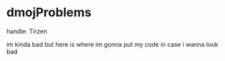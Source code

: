 # dmojProblems
handle: Tirzen

im kinda bad but here is where im gonna put my code in case i wanna look bad


